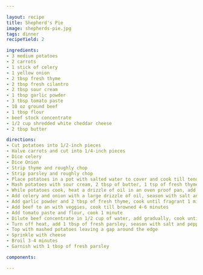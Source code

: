 ```yaml
---

layout: recipe
title: Shepherd's Pie
image: shepherds-pie.jpg
tags: dinner
recipeYield: 2

ingredients:
- 3 medium potatoes
- 2 carrots
- 1 stick of celery
- 1 yellow onion
- 2 tbsp fresh thyme
- 2 tbsp fresh cilantro
- 2 tbsp sour cream
- 1 tbsp garlic powder
- 3 tbsp tomato paste
- 10 oz ground beef
- 1 tbsp flour
- beef stock concentrate
- 1/2 cup shredded white cheddar cheese
- 2 tbsp butter

directions:
- Cut potatoes into 1/2-inch pieces
- Halve carrots and cut into 1/4-inch pieces
- Dice celery
- Dice Onion
- Strip thyme and roughly chop
- Strip parsley and roughly chop
- Place potatoes in a pot with salted water to cover and cook till tender, 15-20 minutes
- Mash potatoes with sour cream, 2 tbsp of butter, 1 tsp of fresh thyme, salt, pepper, and potato water or milk until creamy
- While potatoes cook, heat a drizzle of oil in an oven proof pan, add carrots and season with salt and pepper, 2-3 minutes
- Add celery and onion with a large drizzle of oil, season with salt and pepper until tender, 5-7 minutes
- Add garlic powder and 2 tbsp of fresh thyme, cook until fragrant 1 minute
- Add beef to an with veggies, cook till browned 4-6 minutes
- Add tomato paste and flour, cook 1 minute
- Dilute beef concentrate in 1/2 cup of water, add gradually, cook until thick 2-3 minutes
- Turn off heat, add 1 tbsp of fresh parsley, season with salt and pepper to taste
- Top with mashed potatoes leaving a gap around the edge
- Sprinkle with cheese
- Broil 3-4 minutes
- Garnish with 1 tbsp of fresh parsley

components:

---
```

